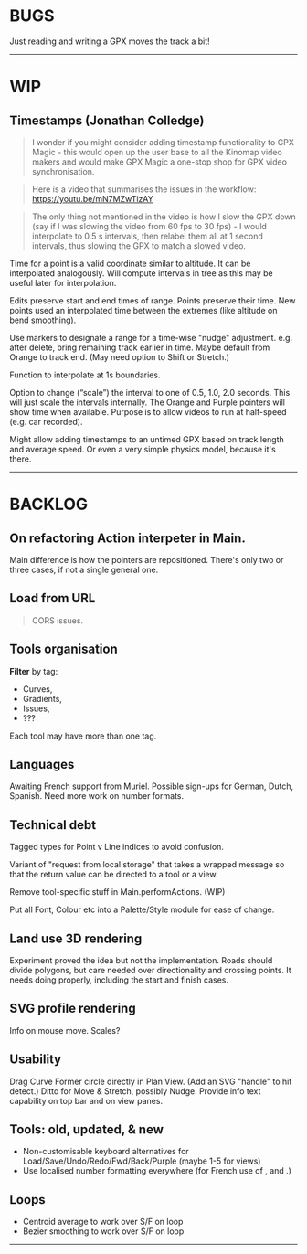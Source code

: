 
# BUGS

Just reading and writing a GPX moves the track a bit!

--- 

# WIP

## Timestamps (Jonathan Colledge)

> I wonder if you might consider adding timestamp functionality to GPX Magic -
> this would open up the user base to all the Kinomap video makers and would make
> GPX Magic a one-stop shop for GPX video synchronisation.

> Here is a video that summarises the issues in the workflow: https://youtu.be/mN7MZwTizAY

> The only thing not mentioned in the video is how I slow the GPX down (say if I
> was slowing the video from 60 fps to 30 fps) - I would interpolate to 0.5 s intervals,
> then relabel them all at 1 second intervals, thus slowing the GPX to match a slowed video.

Time for a point is a valid coordinate similar to altitude. 
It can be interpolated analogously.
Will compute intervals in tree as this may be useful later for interpolation.

Edits preserve start and end times of range. 
Points preserve their time.
New points used an interpolated time between the extremes (like altitude on bend smoothing).

Use markers to designate a range for a time-wise "nudge" adjustment.
e.g. after delete, bring remaining track earlier in time.
Maybe default from Orange to track end.
(May need option to Shift or Stretch.)

Function to interpolate at 1s boundaries.

Option to change (“scale”) the interval to one of 0.5, 1.0, 2.0 seconds. 
This will just scale the intervals internally. The Orange and Purple pointers will show time 
when available. Purpose is to allow videos to run at half-speed (e.g. car recorded).

Might allow adding timestamps to an untimed GPX based on track length and average speed.
Or even a very simple physics model, because it's there.

---

# BACKLOG

## On refactoring Action interpeter in Main.

Main difference is how the pointers are repositioned.
There's only two or three cases, if not a single general one.

## Load from URL

> CORS issues.

## Tools organisation

**Filter** by tag:
- Curves,
- Gradients,
- Issues,
- ???

Each tool may have more than one tag.

## Languages

Awaiting French support from Muriel.
Possible sign-ups for German, Dutch, Spanish.
Need more work on number formats.

## Technical debt

Tagged types for Point v Line indices to avoid confusion.

Variant of "request from local storage" that takes a wrapped message so that the return value
can be directed to a tool or a view.

Remove tool-specific stuff in Main.performActions. (WIP)

Put all Font, Colour etc into a Palette/Style module for ease of change.

## Land use 3D rendering

Experiment proved the idea but not the implementation.
Roads should divide polygons, but care needed over directionality and crossing points.
It needs doing properly, including the start and finish cases.

## SVG profile rendering

Info on mouse move.
Scales?

## Usability

Drag Curve Former circle directly in Plan View. (Add an SVG "handle" to hit detect.)
Ditto for Move & Stretch, possibly Nudge.
Provide info text capability on top bar and on view panes.

## Tools: old, updated, & new

- Non-customisable keyboard alternatives for Load/Save/Undo/Redo/Fwd/Back/Purple (maybe 1-5 for views)
- Use localised number formatting everywhere (for French use of , and .)

## Loops

- Centroid average to work over S/F on loop
- Bezier smoothing to work over S/F on loop

 
---
